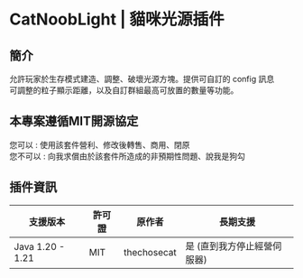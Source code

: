 # CatNoobLight | 貓咪光源插件

## 簡介
允許玩家於生存模式建造、調整、破壞光源方塊。提供可自訂的 config 訊息  
可調整的粒子顯示距離，以及自訂群組最高可放置的數量等功能。

## 本專案遵循MIT開源協定
您可以 : 使用該套件營利、修改後轉售、商用、閉原  
您不可以 : 向我求償由於該套件所造成的非預期性問題、說我是狗勾

## 插件資訊
| 支援版本        | 許可證  | 原作者     | 長期支援                            |
| --------------- | ------- | ---------- | ----------------------------------- |
| Java 1.20 - 1.21 | MIT     | thechosecat | 是 (直到我方停止經營伺服器)          |
